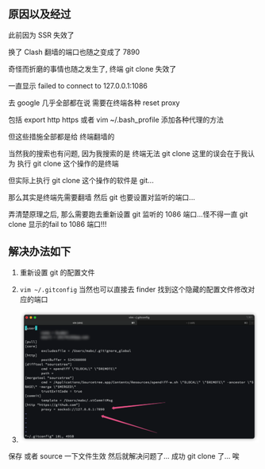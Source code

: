 ## 原因以及经过

此前因为 SSR 失效了

换了 Clash 翻墙的端口也随之变成了 7890

奇怪而折磨的事情也随之发生了, 终端 git clone 失效了

一直显示 failed to connect to 127.0.0.1:1086 

去 google 几乎全部都在说 需要在终端各种 reset proxy

包括 export http https 或者 vim ~/.bash_profile 添加各种代理的方法

但这些措施全部都是给 终端翻墙的

当然我的搜索也有问题, 因为我搜索的是 终端无法 git clone 这里的误会在于我认为 执行 git clone 这个操作的是终端

但实际上执行 git clone 这个操作的软件是 git...

那么其实是终端先需要翻墙 然后 git 也要设置对监听的端口...

弄清楚原理之后, 那么需要跑去重新设置 git 监听的 1086 端口...怪不得一直 git clone 显示的fail to 1086 端口!!!

## 解决办法如下

1. 重新设置 git 的配置文件

2. `vim ~/.gitconfig` 当然也可以直接去 finder 找到这个隐藏的配置文件修改对应的端口
3. ![image-20210804230429530](git_clone_failed_to_connect_1086.assets/image-20210804230429530.png)

保存 或者 source 一下文件生效 然后就解决问题了... 成功 git clone 了... 唉